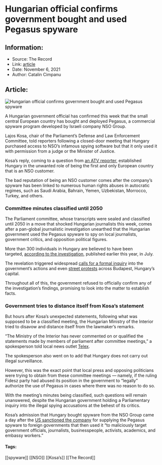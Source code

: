# Hungarian official confirms government bought and used Pegasus spyware
### 

## Information:
+ Source: The Record
+ Link: [article](https://therecord.media/hungarian-official-confirms-governments-bought-and-used-pegasus-spyware/)
+ Date: November 6, 2021
+ Author: Catalin Cimpanu


## Article:
![Hungarian official confirms government bought and used Pegasus spyware](https://therecord.media/wp-content/uploads/2021/11/Hungary-Budapest-Parliament.jpg)

A Hungarian government official has confirmed this week that the small central European country has bought and deployed Pegasus, a commercial spyware program developed by Israeli company NSO Group.


Lajos Kosa, chair of the Parliament’s Defense and Law Enforcement Committee, told reporters following a closed-door meeting that Hungary purchased access to NSO’s infamous spying software but that it only used it with permission from a judge or the Minister of Justice.


Kosa’s reply, coming to a question from [an ATV reporter](http://www.atv.hu/belfold/20211104-meghallgattak-a-pegasus-ugy-kapcsan-pintert-2050-ig-titkositottak-a-jegyzokonyvet), established Hungary in the unwanted role of being the first and only European country that is an NSO customer.


The bad reputation of being an NSO customer comes after the company’s spyware has been linked to numerous human rights abuses in autocratic regimes, such as Saudi Arabia, Bahrain, Yemen, Uzbekistan, Morrocco, Turkey, and others.


### Committee minutes classified until 2050


The Parliament committee, whose transcripts were sealed and classified until 2050 in a move that shocked Hungarian journalists this week, comes after a pan-global journalistic investigation unearthed that the Hungarian government used the Pegasus spyware to spy on local journalists, government critics, and opposition political figures.


More than 300 individuals in Hungary are believed to have been targeted, [according to the investigation](https://telex.hu/direkt36/2021/07/18/leleplezodott-egy-durva-izraeli-kemfegyver-az-orban-kormany-kritikusait-es-magyar-ujsagirokat-is-celba-vettek-vele), published earlier this year, in July.


The revelation triggered widespread [calls for a formal inquiry](https://ifex.org/hungary-call-for-inquiry-into-use-of-pegasus-spyware-against-journalists/) into the government’s actions and even [street protests](https://telex.hu/direkt36/2021/07/18/leleplezodott-egy-durva-izraeli-kemfegyver-az-orban-kormany-kritikusait-es-magyar-ujsagirokat-is-celba-vettek-vele) across Budapest, Hungary’s capital.


Throughout all of this, the government refused to officially confirm any of the investigation’s findings, promising to look into the matter to establish facts.


### Government tries to distance itself from Kosa’s statement


But hours after Kosa’s unexpected statements, following what was supposed to be a classified meeting, the Hungarian Ministry of the Interior tried to disavow and distance itself from the lawmaker’s remarks.


“The Ministry of the Interior has never commented on or qualified the statements made by members of parliament after committee meetings,” a spokesperson told local news outlet [Telex](https://telex.hu/belfold/2021/11/04/pegasus-kemszoftver-belugyminiszterium-kosa-lajos).


The spokesperson also went on to add that Hungary does not carry out illegal surveillance.


However, this was the exact point that local press and opposing politicians were trying to obtain from these committee meetings — namely, if the ruling Fidesz party had abused its position in the government to “legally” authorize the use of Pegasus in cases where there was no reason to do so.


With the meeting’s minutes being classified, such questions will remain unanswered, despite the Hungarian government holding a Parliamentary inquiry into the illegal spying accusations at the behest of its critics.


Kosa’s admission that Hungary bought spyware from the NSO Group came a day after the [US sanctioned the company](https://therecord.media/us-sanctions-four-companies-selling-hacking-tools-including-nso-group-candiru/) for supplying the Pegasus spyware to foreign governments that then used it “to maliciously target government officials, journalists, businesspeople, activists, academics, and embassy workers.”





#### Tags:
[[spyware]] [[NSO]] [[Kosa’s]] [[The Record]]
